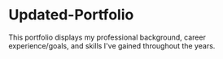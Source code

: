 # Updated-Portfolio

This portfolio displays my professional background, career experience/goals, and skills I've gained throughout the years.
